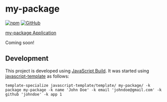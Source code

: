 # my-package

[![npm](https://img.shields.io/npm/v/my-package)](https://www.npmjs.com/package/my-package)
[![GitHub](https://img.shields.io/github/license/johndoe/my-package)](https://github.com/johndoe/my-package/blob/main/LICENSE)

[my-package Application](https://johndoe.github.io/my-package/)

Coming soon!


## Development

This project is developed using [JavaScript Build](https://github.com/craigahobbs/javascript-build#readme). It was started
using [javascript-template](https://github.com/craigahobbs/javascript-template#readme) as follows:

```
template-specialize javascript-template/template/ my-package/ -k package my-package -k name 'John Doe' -k email 'johndoe@gmail.com' -k github 'johndoe' -k app 1
```

